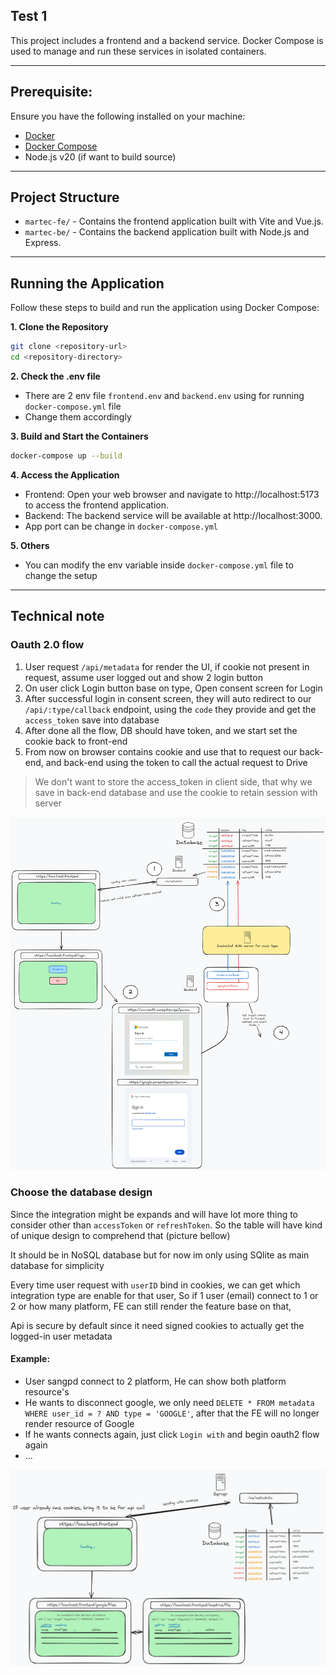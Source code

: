 ## Test 1

This project includes a frontend and a backend service. Docker Compose is used to manage and run these services in
isolated containers.
****

## Prerequisite:

Ensure you have the following installed on your machine:

- [Docker](https://docs.docker.com/get-docker/)
- [Docker Compose](https://docs.docker.com/compose/install/)
- Node.js v20 (if want to build source)

****

## Project Structure

- `martec-fe/` - Contains the frontend application built with Vite and Vue.js.
- `martec-be/` - Contains the backend application built with Node.js and Express.

****

## Running the Application

Follow these steps to build and run the application using Docker Compose:

**1. Clone the Repository**

   ```bash
   git clone <repository-url>
   cd <repository-directory>
   ```

**2. Check the .env file**

- There are 2 env file `frontend.env` and `backend.env` using for running `docker-compose.yml` file
- Change them accordingly

**3. Build and Start the Containers**

   ```bash
   docker-compose up --build
   ```

**4. Access the Application**

* Frontend: Open your web browser and navigate to http://localhost:5173 to access the frontend application.
* Backend: The backend service will be available at http://localhost:3000.
* App port can be change in `docker-compose.yml`

**5. Others**

* You can modify the env variable inside `docker-compose.yml` file to change the setup

******

## Technical note

### Oauth 2.0 flow

1. User request `/api/metadata` for render the UI, if cookie not present in request, assume user logged out and show 2
   login button
2. On user click Login button base on type, Open consent screen for Login
3. After successful login in consent screen, they will auto redirect to our `/api/:type/callback` endpoint, using the
   `code` they provide and get the `access_token` save into database
4. After done all the flow, DB should have token, and we start set the cookie back to front-end
5. From now on browser contains cookie and use that to request our back-end, and back-end using the token to call the
   actual request to Drive

> We don't want to store the access_token in client side, that why we save in back-end database and use the cookie to
> retain session with server

![img.png](pic/oauthflow.png)

### Choose the database design

Since the integration might be expands and will have lot more thing to consider other than `accessToken`
or `refreshToken`.
So the table will have kind of unique design to comprehend that (picture bellow)

It should be in NoSQL database but for now im only using SQlite as main database for simplicity

Every time user request with `userID` bind in cookies, we can get which integration type are enable for that user,
So if 1 user (email) connect to 1 or 2 or how many platform, FE can still render the feature base on that,

Api is secure by default since it need signed cookies to actually get the logged-in user metadata

#### Example:

- User sangpd connect to 2 platform, He can show both platform resource's
- He wants to disconnect google, we only need `DELETE * FROM metadata WHERE user_id = ? AND type = 'GOOGLE'`, after that
  the FE will no longer render resource of Google
- If he wants connects again, just click `Login with` and begin oauth2 flow again
- ...

![img.png](pic/flow1.png)
